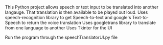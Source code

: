 This Python project allows speech or text input to be translated into another langauge. That translation is then available to be played out loud. 
Uses speech-recognition library to get Speech-to-text and google's Text-to-Speech to return the voice translation
Uses googletrans library to translate from one language to another
Uses Tkinter for the UI

Run the program through the speechTranslatorUI.py file